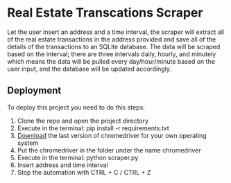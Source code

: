 # Real Estate Transcations Scraper

Let the user insert an address and a time interval, the scraper will extract all of the real estate transactions in the address provided and save all of the details of the transactions to an SQLite database. The data will be scraped based on the interval; there are three intervals daily, hourly, and minutely which means the data will be pulled every day/hour/minute based on the user input, and the database will be updated accordingly.


## Deployment

To deploy this project you need to do this steps:

   1. Clone the repo and open the project directory
   2. Execute in the terminal: pip install -r requirements.txt
   3. [Download](https://sites.google.com/chromium.org/driver/donloads) the last version of chromedriver for your own operating system
   4. Put the chromedriver in the folder under the name chromedriver 
   5. Execute in the terminal: python scraper.py
   6. Insert address and time interval
   7. Stop the automation with CTRL + C / CTRL + Z
